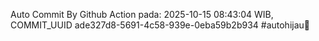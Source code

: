 Auto Commit By Github Action pada: 2025-10-15 08:43:04 WIB, COMMIT_UUID ade327d8-5691-4c58-939e-0eba59b2b934 #autohijau🗿

